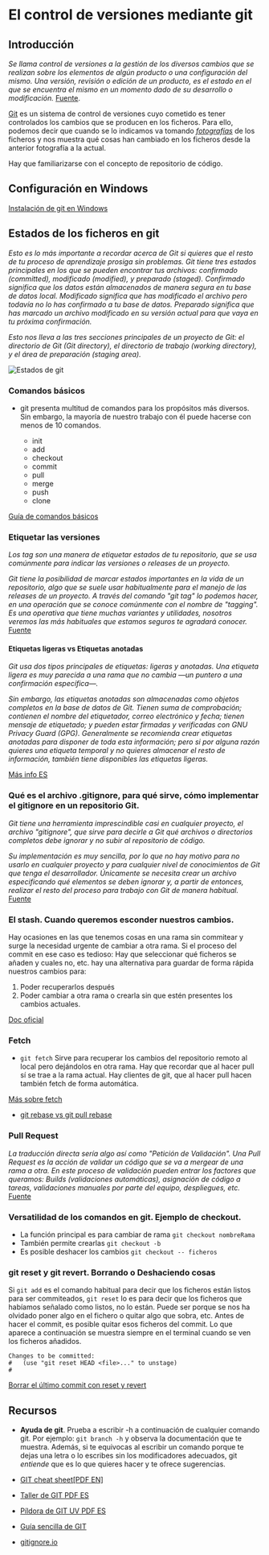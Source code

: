 # El control de versiones mediante git

## Introducción

*Se llama control de versiones a la gestión de los diversos cambios que se realizan sobre los elementos de algún producto o una configuración del mismo. Una versión, revisión o edición de un producto, es el estado en el que se encuentra el mismo en un momento dado de su desarrollo o modificación.* [Fuente](https://es.wikipedia.org/wiki/Control_de_versiones).

[Git](https://git-scm.com) es un sistema de control de versiones cuyo cometido es tener controlados los cambios que se producen en los ficheros. Para ello, podemos decir que cuando se lo indicamos va tomando [_fotografías_](https://git-scm.com/book/es/v1/Empezando-Fundamentos-de-Git) de los ficheros y nos muestra qué cosas han cambiado en los ficheros desde la anterior fotografía a la actual.

Hay que familiarizarse con el concepto de repositorio de código.


## Configuración en Windows

[Instalación de git en Windows](http://www.programandoapasitos.com/2016/08/instalacion-y-configuracion-de-git-en.html)

## Estados de los ficheros en git

*Esto es lo más importante a recordar acerca de Git si quieres que el resto de tu proceso de aprendizaje prosiga sin problemas. Git tiene tres estados principales en los que se pueden encontrar tus archivos: confirmado (committed), modificado (modified), y preparado (staged). Confirmado significa que los datos están almacenados de manera segura en tu base de datos local. Modificado significa que has modificado el archivo pero todavía no lo has confirmado a tu base de datos. Preparado significa que has marcado un archivo modificado en su versión actual para que vaya en tu próxima confirmación.*

*Esto nos lleva a las tres secciones principales de un proyecto de Git: el directorio de Git (Git directory), el directorio de trabajo (working directory), y el área de preparación (staging area).*

![Estados de git](https://git-scm.com/figures/18333fig0106-tn.png "Estados de los ficheros en git. Fuente: https://git-scm.com")

### Comandos básicos

* git presenta multitud de comandos para los propósitos más diversos. Sin embargo, la mayoría de nuestro trabajo con él puede hacerse con menos de 10 comandos. 

	* init
	* add
	* checkout
	* commit
	* pull
	* merge
	* push
	* clone

[Guía de comandos básicos](https://www.hostinger.es/tutoriales/comandos-de-git#gref)

### Etiquetar las versiones

*Los tag son una manera de etiquetar estados de tu repositorio, que se usa comúnmente para indicar las versiones o releases de un proyecto.*

*Git tiene la posibilidad de marcar estados importantes en la vida de un repositorio, algo que se suele usar habitualmente para el manejo de las releases de un proyecto. A través del comando "git tag" lo podemos hacer, en una operación que se conoce comúnmente con el nombre de "tagging". Es una operativa que tiene muchas variantes y utilidades, nosotros veremos las más habituales que estamos seguros te agradará conocer.* [Fuente](https://desarrolloweb.com/articulos/especificar-versiones-git-tag.html)

#### Etiquetas ligeras vs Etiquetas anotadas

*Git usa dos tipos principales de etiquetas: ligeras y anotadas. Una etiqueta ligera es muy parecida a una rama que no cambia —un puntero a una confirmación específica—.* 

*Sin embargo, las etiquetas anotadas son almacenadas como objetos completos en la base de datos de Git. Tienen suma de comprobación; contienen el nombre del etiquetador, correo electrónico y fecha; tienen mensaje de etiquetado; y pueden estar firmadas y verificadas con GNU Privacy Guard (GPG). Generalmente se recomienda crear etiquetas anotadas para disponer de toda esta información; pero si por alguna razón quieres una etiqueta temporal y no quieres almacenar el resto de información, también tiene disponibles las etiquetas ligeras.*

[Más info ES](https://git-scm.com/book/es/v1/Fundamentos-de-Git-Creando-etiquetas)

### Qué es el archivo .gitignore, para qué sirve, cómo implementar el gitignore en un repositorio Git.


*Git tiene una herramienta imprescindible casi en cualquier proyecto, el archivo "gitignore", que sirve para decirle a Git qué archivos o directorios completos debe ignorar y no subir al repositorio de código.*

*Su implementación es muy sencilla, por lo que no hay motivo para no usarlo en cualquier proyecto y para cualquier nivel de conocimientos de Git que tenga el desarrollador. Únicamente se necesita crear un archivo especificando qué elementos se deben ignorar y, a partir de entonces, realizar el resto del proceso para trabajo con Git de manera habitual.* [Fuente](https://desarrolloweb.com/articulos/archivo-gitignore.html)


### El stash. Cuando queremos esconder nuestros cambios.

Hay ocasiones en las que tenemos cosas en una rama sin commitear y surge la necesidad urgente de cambiar a otra rama. Si el proceso del commit en ese caso es tedioso: Hay que seleccionar qué ficheros se añaden y cuales no, etc. hay una alternativa para guardar de forma rápida nuestros cambios para:

1. Poder recuperarlos después
2. Poder cambiar a otra rama o crearla sin que estén presentes los cambios actuales.

[Doc oficial](https://git-scm.com/book/es/v1/Las-herramientas-de-Git-Guardado-rápido-provisional)

### Fetch

* ```git fetch``` Sirve para recuperar los cambios del repositorio remoto al local pero dejándolos en otra rama. Hay que recordar que al hacer pull sí se trae a la rama actual. Hay clientes de git, que al hacer pull hacen también fetch de forma automática.

[Más sobre fetch](https://es.stackoverflow.com/questions/245/cuál-es-la-diferencia-entre-pull-y-fetch-en-git)

* [git rebase vs git pull rebase](http://cambrico.net/git-control-de-versiones/rebase-en-git)

### Pull Request

*La traducción directa sería algo así como "Petición de Validación". Una Pull Request es la acción de validar un código que se va a mergear de una rama a otra. En este proceso de validación pueden entrar los factores que queramos: Builds (validaciones automáticas), asignación de código a tareas, validaciones manuales por parte del equipo, despliegues, etc.* [Fuente](http://www.nocountryforgeeks.com/pull-requests/)

### Versatilidad de los comandos en git. Ejemplo de checkout.

* La función principal es para cambiar de rama ```git checkout nombreRama```
* También permite crearlas ```git checkout -b```
* Es posible deshacer los cambios ```git checkout -- ficheros```

### git reset y git revert. Borrando o Deshaciendo cosas

Si ```git add``` es el comando habitual para decir que los ficheros están listos para ser commiteados, ```git reset``` lo es para decir que los ficheros que habíamos señalado como listos, no lo están. Puede ser porque se nos ha olvidado poner algo en el fichero o quitar algo que sobra, etc. Antes de hacer el commit, es posible quitar esos ficheros del commit. Lo que aparece a continuación se muestra siempre en el terminal cuando se ven los ficheros añadidos.

```
Changes to be committed:
#   (use "git reset HEAD <file>..." to unstage)
#
```

[Borrar el último commit con reset y revert](http://rogerdudler.github.io/git-guide/index.es.html)


## Recursos

* __Ayuda de git__. Prueba a escribir -h a continuación de cualquier comando git. Por ejemplo: ```git branch -h``` y observa la documentación que te muestra. Además, si te equivocas al escribir un comando porque te dejas una letra o lo escribes sin los modificadores adecuados, git *entiende* que es lo que quieres hacer y te ofrece sugerencias.


* [GIT cheat sheet[PDF EN]](https://services.github.com/on-demand/downloads/github-git-cheat-sheet.pdf)

* [Taller de GIT PDF ES](https://ingenieriainformatica.uniovi.es/c/document_library/get_file?uuid=bbd3510e-4a10-4842-a29f-2d75f4bf9c12&groupId=780436)

* [Píldora de GIT UV PDF ES](https://www.uv.es/capgeminiuv/documents/P%C3%ADldora%20de%20Git.pdf)

* [Guía sencilla de GIT](http://rogerdudler.github.io/git-guide/index.es.html)

* [gitignore.io](https://www.gitignore.io)

